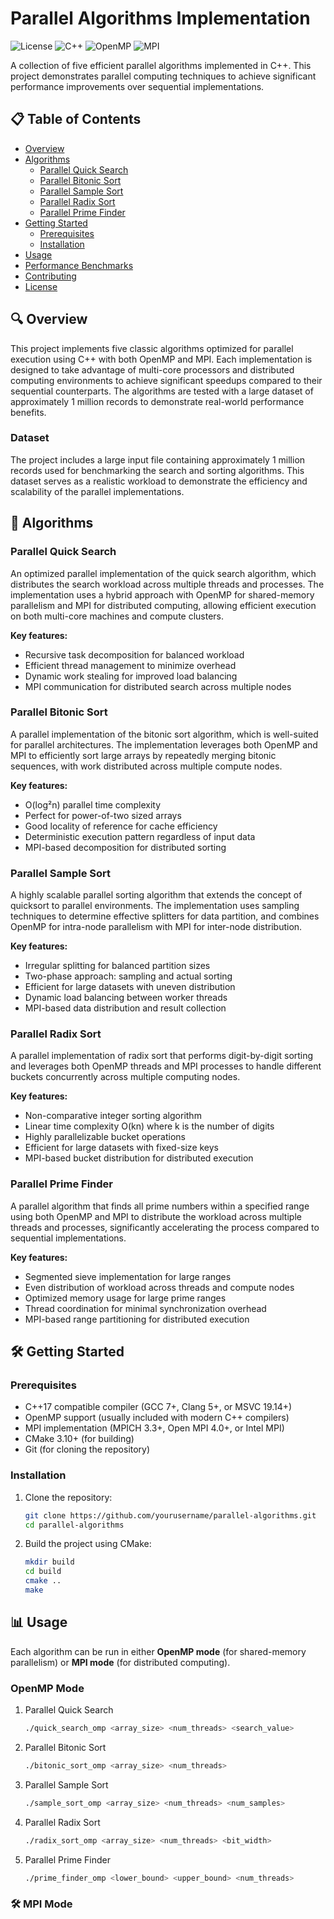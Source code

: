 # Parallel Algorithms Implementation

![License](https://img.shields.io/badge/license-MIT-blue.svg)
![C++](https://img.shields.io/badge/C%2B%2B-17-00599C.svg)
![OpenMP](https://img.shields.io/badge/OpenMP-4.5-red.svg)
![MPI](https://img.shields.io/badge/MPI-4.1-green.svg)

A collection of five efficient parallel algorithms implemented in C++. This project demonstrates parallel computing techniques to achieve significant performance improvements over sequential implementations.

## 📋 Table of Contents
- [Overview](#overview)
- [Algorithms](#algorithms)
  - [Parallel Quick Search](#parallel-quick-search)
  - [Parallel Bitonic Sort](#parallel-bitonic-sort)
  - [Parallel Sample Sort](#parallel-sample-sort)
  - [Parallel Radix Sort](#parallel-radix-sort)
  - [Parallel Prime Finder](#parallel-prime-finder)
- [Getting Started](#getting-started)
  - [Prerequisites](#prerequisites)
  - [Installation](#installation)
- [Usage](#usage)
- [Performance Benchmarks](#performance-benchmarks)
- [Contributing](#contributing)
- [License](#license)

## 🔍 Overview

This project implements five classic algorithms optimized for parallel execution using C++ with both OpenMP and MPI. Each implementation is designed to take advantage of multi-core processors and distributed computing environments to achieve significant speedups compared to their sequential counterparts. The algorithms are tested with a large dataset of approximately 1 million records to demonstrate real-world performance benefits.

### Dataset

The project includes a large input file containing approximately 1 million records used for benchmarking the search and sorting algorithms. This dataset serves as a realistic workload to demonstrate the efficiency and scalability of the parallel implementations.

## 🚀 Algorithms

### Parallel Quick Search

An optimized parallel implementation of the quick search algorithm, which distributes the search workload across multiple threads and processes. The implementation uses a hybrid approach with OpenMP for shared-memory parallelism and MPI for distributed computing, allowing efficient execution on both multi-core machines and compute clusters.

**Key features:**
- Recursive task decomposition for balanced workload
- Efficient thread management to minimize overhead
- Dynamic work stealing for improved load balancing
- MPI communication for distributed search across multiple nodes

### Parallel Bitonic Sort

A parallel implementation of the bitonic sort algorithm, which is well-suited for parallel architectures. The implementation leverages both OpenMP and MPI to efficiently sort large arrays by repeatedly merging bitonic sequences, with work distributed across multiple compute nodes.

**Key features:**
- O(log²n) parallel time complexity
- Perfect for power-of-two sized arrays
- Good locality of reference for cache efficiency
- Deterministic execution pattern regardless of input data
- MPI-based decomposition for distributed sorting

### Parallel Sample Sort

A highly scalable parallel sorting algorithm that extends the concept of quicksort to parallel environments. The implementation uses sampling techniques to determine effective splitters for data partition, and combines OpenMP for intra-node parallelism with MPI for inter-node distribution.

**Key features:**
- Irregular splitting for balanced partition sizes
- Two-phase approach: sampling and actual sorting
- Efficient for large datasets with uneven distribution
- Dynamic load balancing between worker threads
- MPI-based data distribution and result collection

### Parallel Radix Sort

A parallel implementation of radix sort that performs digit-by-digit sorting and leverages both OpenMP threads and MPI processes to handle different buckets concurrently across multiple computing nodes.

**Key features:**
- Non-comparative integer sorting algorithm
- Linear time complexity O(kn) where k is the number of digits
- Highly parallelizable bucket operations
- Efficient for large datasets with fixed-size keys
- MPI-based bucket distribution for distributed execution

### Parallel Prime Finder

A parallel algorithm that finds all prime numbers within a specified range using both OpenMP and MPI to distribute the workload across multiple threads and processes, significantly accelerating the process compared to sequential implementations.

**Key features:**
- Segmented sieve implementation for large ranges
- Even distribution of workload across threads and compute nodes
- Optimized memory usage for large prime ranges
- Thread coordination for minimal synchronization overhead
- MPI-based range partitioning for distributed execution

## 🛠️ Getting Started

### Prerequisites

- C++17 compatible compiler (GCC 7+, Clang 5+, or MSVC 19.14+)
- OpenMP support (usually included with modern C++ compilers)
- MPI implementation (MPICH 3.3+, Open MPI 4.0+, or Intel MPI)
- CMake 3.10+ (for building)
- Git (for cloning the repository)

### Installation

1. Clone the repository:
   ```bash
   git clone https://github.com/yourusername/parallel-algorithms.git
   cd parallel-algorithms
2. Build the project using CMake:
   ```bash
   mkdir build
   cd build
   cmake ..
   make
   
## 📊 Usage

Each algorithm can be run in either **OpenMP mode** (for shared-memory parallelism) or **MPI mode** (for distributed computing).

### OpenMP Mode

1. Parallel Quick Search
   ```bash
   ./quick_search_omp <array_size> <num_threads> <search_value>
2. Parallel Bitonic Sort
   ```bash
   ./bitonic_sort_omp <array_size> <num_threads>
3. Parallel Sample Sort
   ```bash
   ./sample_sort_omp <array_size> <num_threads> <num_samples>
4. Parallel Radix Sort
   ```bash
   ./radix_sort_omp <array_size> <num_threads> <bit_width>
4. Parallel Prime Finder
   ```bash
   ./prime_finder_omp <lower_bound> <upper_bound> <num_threads>

### 🛠️ MPI Mode

   
